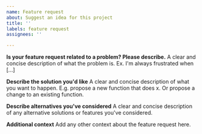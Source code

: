 ```yaml
---
name: Feature request
about: Suggest an idea for this project
title: ''
labels: feature request
assignees: ''

---
```


**Is your feature request related to a problem? Please describe.**
A clear and concise description of what the problem is. Ex. I'm always frustrated when [...]

**Describe the solution you'd like**
A clear and concise description of what you want to happen.
E.g. propose a new function that does x. Or propose a change to an existing function.

**Describe alternatives you've considered**
A clear and concise description of any alternative solutions or features you've considered.

**Additional context**
Add any other context about the feature request here.
